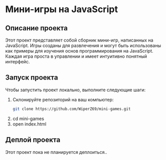 # Мини-игры на JavaScript

## Описание проекта
Этот проект представляет собой сборник мини-игр, написанных на JavaScript. Игры созданы для развлечения и могут быть использованы как примеры для изучения основ программирования на JavaScript. Каждая игра проста в управлении и имеет интуитивно понятный интерфейс.

## Запуск проекта
Чтобы запустить проект локально, выполните следующие шаги:

1. Склонируйте репозиторий на ваш компьютер:
   ```bash
   git clone https://github.com/WiperZ69/mini-games.git
2. cd mini-games
3. open index.html

## Деплой проекта
Этот проект пока не планируется деплоиться..
